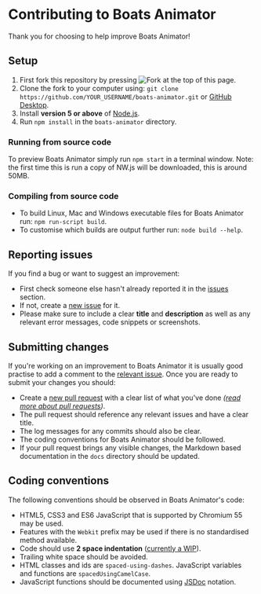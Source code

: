 # Contributing to Boats Animator
Thank you for choosing to help improve Boats Animator!

## Setup
1. First fork this repository by pressing ![Fork](https://camo.githubusercontent.com/07b3944af53da32b0cffe98152c45c46431a82f0/687474703a2f2f6938312e73657276696d672e636f6d2f752f6638312f31362f33332f30362f31312f666f726b6d6531322e706e67) at the top of this page.
2. Clone the fork to your computer using: `git clone https://github.com/YOUR_USERNAME/boats-animator.git` or [GitHub Desktop](https://desktop.github.com/).
3. Install **version 5 or above** of [Node.js](https://nodejs.org/en/download/stable/).
4. Run `npm install` in the `boats-animator` directory.

### Running from source code
To preview Boats Animator simply run `npm start` in a terminal window. Note: the first time this is run a copy of NW.js will be downloaded, this is around 50MB.

### Compiling from source code
* To build Linux, Mac and Windows executable files for Boats Animator run: `npm run-script build`.
* To customise which builds are output further run: `node build --help`.

## Reporting issues
If you find a bug or want to suggest an improvement:
* First check someone else hasn't already reported it in the [issues](https://github.com/BoatsAreRockable/Boats-Animator/issues) section.
* If not, create a [new issue](https://github.com/BoatsAreRockable/Boats-Animator/issues/new) for it.
* Please make sure to include a clear **title** and **description** as well as any relevant error messages, code snippets or screenshots.

## Submitting changes
If you're working on an improvement to Boats Animator it is usually good practise to add a comment to the [relevant issue](https://github.com/BoatsAreRockable/Boats-Animator/issues). Once you are ready to submit your changes you should:
* Create a [new pull request](https://github.com/BoatsAreRockable/Boats-Animator/pull/new/master) with a clear list of what you've done *([read more about pull requests](http://help.github.com/pull-requests/))*.
* The pull request should reference any relevant issues and have a clear title.
* The log messages for any commits should also be clear.
* The coding conventions for Boats Animator should be followed.
* If your pull request brings any visible changes, the Markdown based documentation in the `docs` directory should be updated.

## Coding conventions
The following conventions should be observed in Boats Animator's code:
* HTML5, CSS3 and ES6 JavaScript that is supported by Chromium 55 may be used.
* Features with the `Webkit` prefix may be used if there is no standardised method available.
* Code should use **2 space indentation** ([currently a WIP](https://github.com/BoatsAreRockable/Boats-Animator/issues/140)).
* Trailing white space should be avoided.
* HTML classes and ids are `spaced-using-dashes`. JavaScript variables and functions are `spacedUsingCamelCase`.
* JavaScript functions should be documented using [JSDoc](http://usejsdoc.org/about-getting-started.html) notation.